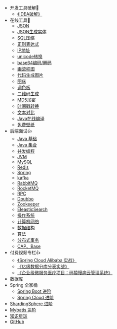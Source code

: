 * 开发工具破解:hammer:
  * [《IDEA破解》](tool/IDEA2023.2破解教程.md)
* 在线工具:hammer:
  * [JSON](https://www.json.cn/)
  * [JSON生成实体](https://www.json.cn/json/json2java.html)
  * [SQL压缩](http://www.wetools.com/sql-minify)
  * [正则表达式](https://www.sojson.com/regex/)
  * [IP地址](https://www.ip138.com/)
  * [unicode转换](https://www.fulimama.com/unicode/)
  * [base64编码/解码](https://c.runoob.com/front-end/693/)
  * [画流程图](https://www.processon.com/)
  * [代码生成图片](https://www.dute.org/code-snapshot)
  * [图床](https://www.superbed.cn/)
  * [调色板](https://www.sojson.com/web/online.html)
  * [二维码生成](https://cli.im/)
  * [MD5加密](https://www.toolkk.com/tools/md5-encrypt)
  * [时间戳转换](https://www.beijing-time.org/shijianchuo/)
  * [文本对比](https://c.runoob.com/front-end/8006/)
  * [Java在线编译](https://c.runoob.com/compile/10/)
  * [免费壁纸](https://www.pexels.com/zh-cn/)
* 后端面试:+1:
  * [Java 基础](interview/java-base.md)
  * [Java 集合](interview/collection.md)
  * [并发编程](interview/javathread.md)
  * [JVM](interview/jvm.md)
  * [MySQL](interview/MySQL.md)
  * [Redis](interview/Redis.md)
  * [Spring](interview/Spring.md)
  * [kafka](interview/kafka.md)
  * [RabbitMQ](interview/RabbitMQ.md)
  * [RocketMQ](interview/RocketMQ.md)
  * [RPC](interview/RPC.md)
  * [Doubbo](interview/Doubbo.md)
  * [Zookeeper](interview/Zookeeper.md)
  * [EleasticSearch](interview/EleasticSearch.md)
  * [操作系统](interview/操作系统.md)
  * [计算机网络](interview/计算机网络.md)
  * [数据结构](interview/数据结构.md)
  * [算法](interview/算法.md)
  * [分布式事务](interview/分布式事务.md)
  * [CAP、Base](interview/CAP、Base理论介绍.md)
* 付费视频专栏:+1:
  * [《Spring Cloud Alibaba 实战》](pay/Spring-Cloud-Alibaba实战.md)
  * [《亿级数据分库分表实战》](pay/分库分表实战.md)
  * [《企业级微服务医疗项目：码猿慢病云管理系统》](pay/码猿慢病云管理系统.md)
* 数据库
* Spring 全家桶
  * [Spring Boot 进阶](spring-boot/README.md)
  * [Spring Cloud 进阶](spring-cloud/README.md)
* [ShardingSphere 进阶](ShardingSphere/README.md)
* [Mybatis 进阶](Mybatis/README.md)
* [知识星球](知识星球.md)
* [GitHub](https://github.com/chenjiabing666/JavaFamily)